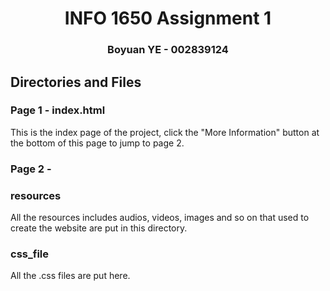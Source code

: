 <div align="center">
    <h1>INFO 1650 Assignment 1</h1>
    <h3>Boyuan YE - 002839124</h3>
</div>



## Directories and Files
### Page 1 - index.html
This is the index page of the project, click the "More Information" button at the bottom of this page to jump to page 2.

### Page 2 - 


### resources
All the resources includes audios, videos, images and so on that used to create the website are put in this directory.

### css_file
All the .css files are put here.
